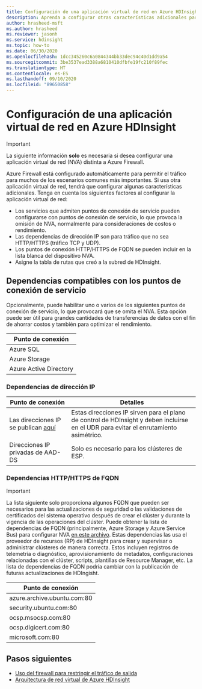 ```yaml
---
title: Configuración de una aplicación virtual de red en Azure HDInsight
description: Aprenda a configurar otras características adicionales para el dispositivo virtual de red en Azure HDInsight.
author: hrasheed-msft
ms.author: hrasheed
ms.reviewer: jasonh
ms.service: hdinsight
ms.topic: how-to
ms.date: 06/30/2020
ms.openlocfilehash: 1dcc345260c6a0844344bb33dec94c40d1dd9a54
ms.sourcegitcommit: 3be3537ead3388a6810410dfbfe19fc210f89fec
ms.translationtype: HT
ms.contentlocale: es-ES
ms.lasthandoff: 09/10/2020
ms.locfileid: "89650858"
---
```

# <a name="configure-network-virtual-appliance-in-azure-hdinsight"></a>Configuración de una aplicación virtual de red en Azure HDInsight

> [!Important]
> La siguiente información **solo** es necesaria si desea configurar una aplicación virtual de red (NVA) distinta a Azure Firewall.

Azure Firewall está configurado automáticamente para permitir el tráfico para muchos de los escenarios comunes más importantes. Si usa otra aplicación virtual de red, tendrá que configurar algunas características adicionales. Tenga en cuenta los siguientes factores al configurar la aplicación virtual de red:

* Los servicios que admiten puntos de conexión de servicio pueden configurarse con puntos de conexión de servicio, lo que provoca la omisión de NVA, normalmente para consideraciones de costos o rendimiento.
* Las dependencias de dirección IP son para tráfico que no sea HTTP/HTTPS (tráfico TCP y UDP).
* Los puntos de conexión HTTP/HTTPS de FQDN se pueden incluir en la lista blanca del dispositivo NVA.
* Asigne la tabla de rutas que creó a la subred de HDInsight.

## <a name="service-endpoint-capable-dependencies"></a>Dependencias compatibles con los puntos de conexión de servicio

Opcionalmente, puede habilitar uno o varios de los siguientes puntos de conexión de servicio, lo que provocará que se omita el NVA. Esta opción puede ser útil para grandes cantidades de transferencias de datos con el fin de ahorrar costos y también para optimizar el rendimiento. 

| **Punto de conexión** |
|---|
| Azure SQL |
| Azure Storage |
| Azure Active Directory |

### <a name="ip-address-dependencies"></a>Dependencias de dirección IP

| **Punto de conexión** | **Detalles** |
|---|---|
| Las direcciones IP se publican [aquí](hdinsight-management-ip-addresses.md) | Estas direcciones IP sirven para el plano de control de HDInsight y deben incluirse en el UDR para evitar el enrutamiento asimétrico. |
| Direcciones IP privadas de AAD-DS | Solo es necesario para los clústeres de ESP.|


### <a name="fqdn-httphttps-dependencies"></a>Dependencias HTTP/HTTPS de FQDN

> [!Important]
> La lista siguiente solo proporciona algunos FQDN que pueden ser necesarios para las actualizaciones de seguridad o las validaciones de certificados del sistema operativo después de crear el clúster y durante la vigencia de las operaciones del clúster. Puede obtener la lista de dependencias de FQDN (principalmente, Azure Storage y Azure Service Bus) para configurar NVA [en este archivo](https://github.com/Azure-Samples/hdinsight-fqdn-lists/blob/master/HDInsightFQDNTags.json). Estas dependencias las usa el proveedor de recursos (RP) de HDInsight para crear y supervisar o administrar clústeres de manera correcta. Estos incluyen registros de telemetría o diagnóstico, aprovisionamiento de metadatos, configuraciones relacionadas con el clúster, scripts, plantillas de Resource Manager, etc. La lista de dependencias de FQDN podría cambiar con la publicación de futuras actualizaciones de HDIngisht.

| **Punto de conexión**                                                          |
|---|
| azure.archive.ubuntu.com:80                                           |
| security.ubuntu.com:80                                                |
| ocsp.msocsp.com:80                                                    |
| ocsp.digicert.com:80                                                  |
| microsoft.com:80                                                      |

## <a name="next-steps"></a>Pasos siguientes

* [Uso del firewall para restringir el tráfico de salida](./hdinsight-restrict-outbound-traffic.md)
* [Arquitectura de red virtual de Azure HDInsight](hdinsight-virtual-network-architecture.md)
